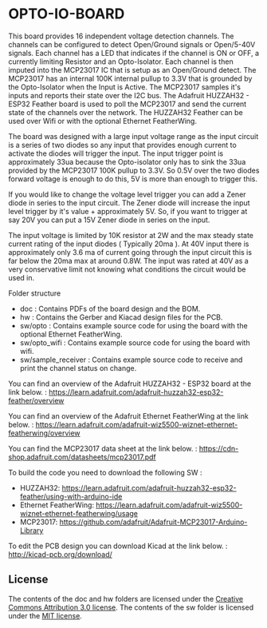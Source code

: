 # OPTO-IO-BOARD

This board provides 16 independent voltage detection channels.  The channels can be configured to detect Open/Ground signals or Open/5-40V signals.  Each channel has a LED that indicates if the channel is ON or OFF, a currently limiting Resistor and an Opto-Isolator.  Each channel is then imputed into the MCP23017 IC that is setup as an Open/Ground detect.  The MCP23017 has an internal 100K internal pullup to 3.3V that is grounded by the Opto-Isolator when the Input is Active.  The MCP23017 samples it's inputs and reports their state over the I2C bus.  The Adafruit HUZZAH32 - ESP32 Feather board is used to poll the MCP23017 and send the current state of the channels over the network.  The HUZZAH32 Feather can be used over Wifi or with the optional Ethernet FeatherWing.

The board was designed with a large input voltage range as the input circuit is a series of two diodes so any input that provides enough current to activate the diodes will trigger the input.  The input trigger point is approximately 33ua because the Opto-isolator only has to sink the 33ua provided by the MCP23017 100K pullup to 3.3V.  So 0.5V over the two diodes forward voltage is enough to do this, 5V is more than enough to trigger this.  

If you would like to change the voltage level trigger you can add a Zener diode in series to the input circuit.  The Zener diode will increase the input level trigger by it's value + approximately 5V.  So, if you want to trigger at say 20V you can put a 15V Zener diode in series on the input.

The input voltage is limited by 10K resistor at 2W and the max steady state current rating of the input diodes ( Typically 20ma ).  At 40V input there is approximately only 3.6 ma of current going through the input circuit this is far below the 20ma max at around 0.8W.  The input was rated at 40V as a very conservative limit not knowing what conditions the circuit would be used in.


Folder structure
- doc                : Contains PDFs of the board design and the BOM.
- hw                 : Contains the Gerber and Kiacad design files for the PCB.
- sw/opto            : Contains example source code for using the board with the optional Ethernet FeatherWing.
- sw/opto_wifi       : Contains example source code for using the board with wifi.
- sw/sample_receiver : Contains example source code to receive and print the channel status on change.


You can find an overview of the Adafruit HUZZAH32 - ESP32 board at the link below.
: https://learn.adafruit.com/adafruit-huzzah32-esp32-feather/overview

You can find an overview of the Adafruit Ethernet FeatherWing at the link below.
: https://learn.adafruit.com/adafruit-wiz5500-wiznet-ethernet-featherwing/overview

You can find the MCP23017 data sheet at the link below.
: https://cdn-shop.adafruit.com/datasheets/mcp23017.pdf


To build the code you need to download the following SW :
- HUZZAH32: https://learn.adafruit.com/adafruit-huzzah32-esp32-feather/using-with-arduino-ide
- Ethernet FeatherWing: https://learn.adafruit.com/adafruit-wiz5500-wiznet-ethernet-featherwing/usage
- MCP23017: https://github.com/adafruit/Adafruit-MCP23017-Arduino-Library

To edit the PCB design you can download Kicad at the link below.
: http://kicad-pcb.org/download/


## License
The contents of the doc and hw folders are licensed under the [Creative Commons Attribution 3.0 license](http://creativecommons.org/licenses/by/3.0/us/deed.en_US).
The contents of the sw folder is licensed under the [MIT license](http://opensource.org/licenses/mit-license.php).


